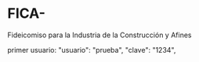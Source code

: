 # FICA-
Fideicomiso para la Industria de la Construcción y Afines

primer usuario:
"usuario": "prueba",
    "clave": "1234",
